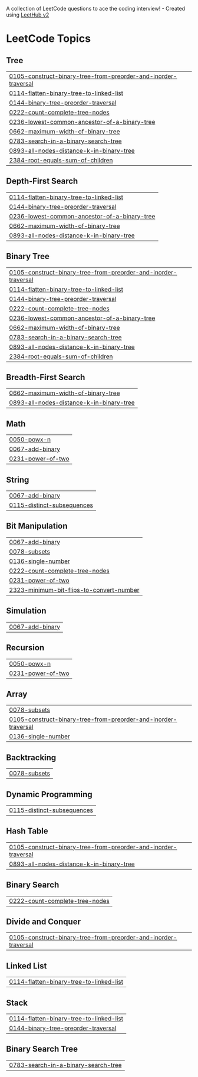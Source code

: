 A collection of LeetCode questions to ace the coding interview! - Created using [LeetHub v2](https://github.com/arunbhardwaj/LeetHub-2.0)
<!---LeetCode Topics Start-->
# LeetCode Topics
## Tree
|  |
| ------- |
| [0105-construct-binary-tree-from-preorder-and-inorder-traversal](https://github.com/DarkImpact1/Leetcode/tree/master/0105-construct-binary-tree-from-preorder-and-inorder-traversal) |
| [0114-flatten-binary-tree-to-linked-list](https://github.com/DarkImpact1/Leetcode/tree/master/0114-flatten-binary-tree-to-linked-list) |
| [0144-binary-tree-preorder-traversal](https://github.com/DarkImpact1/Leetcode/tree/master/0144-binary-tree-preorder-traversal) |
| [0222-count-complete-tree-nodes](https://github.com/DarkImpact1/Leetcode/tree/master/0222-count-complete-tree-nodes) |
| [0236-lowest-common-ancestor-of-a-binary-tree](https://github.com/DarkImpact1/Leetcode/tree/master/0236-lowest-common-ancestor-of-a-binary-tree) |
| [0662-maximum-width-of-binary-tree](https://github.com/DarkImpact1/Leetcode/tree/master/0662-maximum-width-of-binary-tree) |
| [0783-search-in-a-binary-search-tree](https://github.com/DarkImpact1/Leetcode/tree/master/0783-search-in-a-binary-search-tree) |
| [0893-all-nodes-distance-k-in-binary-tree](https://github.com/DarkImpact1/Leetcode/tree/master/0893-all-nodes-distance-k-in-binary-tree) |
| [2384-root-equals-sum-of-children](https://github.com/DarkImpact1/Leetcode/tree/master/2384-root-equals-sum-of-children) |
## Depth-First Search
|  |
| ------- |
| [0114-flatten-binary-tree-to-linked-list](https://github.com/DarkImpact1/Leetcode/tree/master/0114-flatten-binary-tree-to-linked-list) |
| [0144-binary-tree-preorder-traversal](https://github.com/DarkImpact1/Leetcode/tree/master/0144-binary-tree-preorder-traversal) |
| [0236-lowest-common-ancestor-of-a-binary-tree](https://github.com/DarkImpact1/Leetcode/tree/master/0236-lowest-common-ancestor-of-a-binary-tree) |
| [0662-maximum-width-of-binary-tree](https://github.com/DarkImpact1/Leetcode/tree/master/0662-maximum-width-of-binary-tree) |
| [0893-all-nodes-distance-k-in-binary-tree](https://github.com/DarkImpact1/Leetcode/tree/master/0893-all-nodes-distance-k-in-binary-tree) |
## Binary Tree
|  |
| ------- |
| [0105-construct-binary-tree-from-preorder-and-inorder-traversal](https://github.com/DarkImpact1/Leetcode/tree/master/0105-construct-binary-tree-from-preorder-and-inorder-traversal) |
| [0114-flatten-binary-tree-to-linked-list](https://github.com/DarkImpact1/Leetcode/tree/master/0114-flatten-binary-tree-to-linked-list) |
| [0144-binary-tree-preorder-traversal](https://github.com/DarkImpact1/Leetcode/tree/master/0144-binary-tree-preorder-traversal) |
| [0222-count-complete-tree-nodes](https://github.com/DarkImpact1/Leetcode/tree/master/0222-count-complete-tree-nodes) |
| [0236-lowest-common-ancestor-of-a-binary-tree](https://github.com/DarkImpact1/Leetcode/tree/master/0236-lowest-common-ancestor-of-a-binary-tree) |
| [0662-maximum-width-of-binary-tree](https://github.com/DarkImpact1/Leetcode/tree/master/0662-maximum-width-of-binary-tree) |
| [0783-search-in-a-binary-search-tree](https://github.com/DarkImpact1/Leetcode/tree/master/0783-search-in-a-binary-search-tree) |
| [0893-all-nodes-distance-k-in-binary-tree](https://github.com/DarkImpact1/Leetcode/tree/master/0893-all-nodes-distance-k-in-binary-tree) |
| [2384-root-equals-sum-of-children](https://github.com/DarkImpact1/Leetcode/tree/master/2384-root-equals-sum-of-children) |
## Breadth-First Search
|  |
| ------- |
| [0662-maximum-width-of-binary-tree](https://github.com/DarkImpact1/Leetcode/tree/master/0662-maximum-width-of-binary-tree) |
| [0893-all-nodes-distance-k-in-binary-tree](https://github.com/DarkImpact1/Leetcode/tree/master/0893-all-nodes-distance-k-in-binary-tree) |
## Math
|  |
| ------- |
| [0050-powx-n](https://github.com/DarkImpact1/Leetcode/tree/master/0050-powx-n) |
| [0067-add-binary](https://github.com/DarkImpact1/Leetcode/tree/master/0067-add-binary) |
| [0231-power-of-two](https://github.com/DarkImpact1/Leetcode/tree/master/0231-power-of-two) |
## String
|  |
| ------- |
| [0067-add-binary](https://github.com/DarkImpact1/Leetcode/tree/master/0067-add-binary) |
| [0115-distinct-subsequences](https://github.com/DarkImpact1/Leetcode/tree/master/0115-distinct-subsequences) |
## Bit Manipulation
|  |
| ------- |
| [0067-add-binary](https://github.com/DarkImpact1/Leetcode/tree/master/0067-add-binary) |
| [0078-subsets](https://github.com/DarkImpact1/Leetcode/tree/master/0078-subsets) |
| [0136-single-number](https://github.com/DarkImpact1/Leetcode/tree/master/0136-single-number) |
| [0222-count-complete-tree-nodes](https://github.com/DarkImpact1/Leetcode/tree/master/0222-count-complete-tree-nodes) |
| [0231-power-of-two](https://github.com/DarkImpact1/Leetcode/tree/master/0231-power-of-two) |
| [2323-minimum-bit-flips-to-convert-number](https://github.com/DarkImpact1/Leetcode/tree/master/2323-minimum-bit-flips-to-convert-number) |
## Simulation
|  |
| ------- |
| [0067-add-binary](https://github.com/DarkImpact1/Leetcode/tree/master/0067-add-binary) |
## Recursion
|  |
| ------- |
| [0050-powx-n](https://github.com/DarkImpact1/Leetcode/tree/master/0050-powx-n) |
| [0231-power-of-two](https://github.com/DarkImpact1/Leetcode/tree/master/0231-power-of-two) |
## Array
|  |
| ------- |
| [0078-subsets](https://github.com/DarkImpact1/Leetcode/tree/master/0078-subsets) |
| [0105-construct-binary-tree-from-preorder-and-inorder-traversal](https://github.com/DarkImpact1/Leetcode/tree/master/0105-construct-binary-tree-from-preorder-and-inorder-traversal) |
| [0136-single-number](https://github.com/DarkImpact1/Leetcode/tree/master/0136-single-number) |
## Backtracking
|  |
| ------- |
| [0078-subsets](https://github.com/DarkImpact1/Leetcode/tree/master/0078-subsets) |
## Dynamic Programming
|  |
| ------- |
| [0115-distinct-subsequences](https://github.com/DarkImpact1/Leetcode/tree/master/0115-distinct-subsequences) |
## Hash Table
|  |
| ------- |
| [0105-construct-binary-tree-from-preorder-and-inorder-traversal](https://github.com/DarkImpact1/Leetcode/tree/master/0105-construct-binary-tree-from-preorder-and-inorder-traversal) |
| [0893-all-nodes-distance-k-in-binary-tree](https://github.com/DarkImpact1/Leetcode/tree/master/0893-all-nodes-distance-k-in-binary-tree) |
## Binary Search
|  |
| ------- |
| [0222-count-complete-tree-nodes](https://github.com/DarkImpact1/Leetcode/tree/master/0222-count-complete-tree-nodes) |
## Divide and Conquer
|  |
| ------- |
| [0105-construct-binary-tree-from-preorder-and-inorder-traversal](https://github.com/DarkImpact1/Leetcode/tree/master/0105-construct-binary-tree-from-preorder-and-inorder-traversal) |
## Linked List
|  |
| ------- |
| [0114-flatten-binary-tree-to-linked-list](https://github.com/DarkImpact1/Leetcode/tree/master/0114-flatten-binary-tree-to-linked-list) |
## Stack
|  |
| ------- |
| [0114-flatten-binary-tree-to-linked-list](https://github.com/DarkImpact1/Leetcode/tree/master/0114-flatten-binary-tree-to-linked-list) |
| [0144-binary-tree-preorder-traversal](https://github.com/DarkImpact1/Leetcode/tree/master/0144-binary-tree-preorder-traversal) |
## Binary Search Tree
|  |
| ------- |
| [0783-search-in-a-binary-search-tree](https://github.com/DarkImpact1/Leetcode/tree/master/0783-search-in-a-binary-search-tree) |
<!---LeetCode Topics End-->